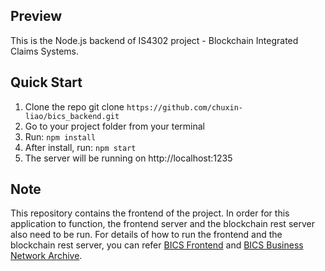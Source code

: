 ## Preview
This is the Node.js backend of IS4302 project - Blockchain Integrated Claims Systems.

## Quick Start
1. Clone the repo git clone `https://github.com/chuxin-liao/bics_backend.git`
2. Go to your project folder from your terminal
3. Run: `npm install`
4. After install, run: `npm start`
5. The server will be running on http://localhost:1235

## Note
This repository contains the frontend of the project. In order for this application to function, the frontend server and the blockchain rest server also need to be run. For details of how to run the frontend and the blockchain rest server, you can refer [BICS Frontend](https://github.com/chuxin-liao/bics_frontend) and [BICS Business Network Archive](https://github.com/chuxin-liao/bics_network_archive).
